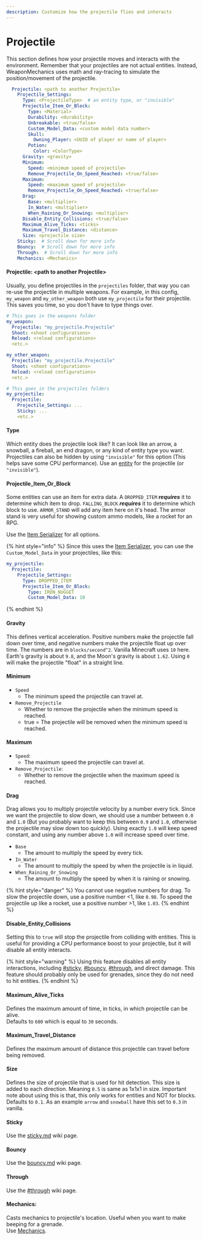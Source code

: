 ```yaml
---
description: Customize how the projectile flies and interacts
---
```


# Projectile

This section defines how your projectile moves and interacts with the environment. Remember that your projectiles are not actual entities. Instead, WeaponMechanics uses math and ray-tracing to simulate the position/movement of the projectile.

```yaml
  Projectile: <path to another Projectile>
    Projectile_Settings:
      Type: <ProjectileType>  # an entity type, or "invisible"
      Projectile_Item_Or_Block:
        Type: <Material>
        Durability: <durability>
        Unbreakable: <true/false>
        Custom_Model_Data: <custom model data number>
        Skull:
          Owning_Player: <UUID of player or name of player>
        Potion:
          Color: <ColorType>
      Gravity: <gravity>
      Minimum:
        Speed: <minimum speed of projectile>
        Remove_Projectile_On_Speed_Reached: <true/false>
      Maximum:
        Speed: <maximum speed of projectile>
        Remove_Projectile_On_Speed_Reached: <true/false>
      Drag:
        Base: <multiplier>
        In_Water: <multiplier>
        When_Raining_Or_Snowing: <multiplier>
      Disable_Entity_Collisions: <true/false>
      Maximum_Alive_Ticks: <ticks>
      Maximum_Travel_Distance: <distance>
      Size: <projectile size>
    Sticky:  # Scroll down for more info
    Bouncy:  # Scroll down for more info
    Through:  # Scroll down for more info
    Mechanics: <Mechanics>
```

#### **Projectile: \<path to another Projectile>**

Usually, you define projectiles in the `projectiles` folder, that way you can re-use the projectile in multiple weapons. For example, in this config, `my_weapon` and `my_other_weapon` both use `my_projectile` for their projectile. This saves you time, so you don't have to type things over.

```yaml
# This goes in the weapons folder
my_weapon:
  Projectile: "my_projectile.Projectile"
  Shoot: <shoot configurations>
  Reload: <reload configurations>
  <etc.>

my_other_weapon:
  Projectile: "my_projectile.Projectile"
  Shoot: <shoot configurations>
  Reload: <reload configurations>
  <etc.>

# This goes in the projectiles folders
my_projectile:
  Projectile:
    Projectile_Settings: ...
    Sticky: ...
    <etc.>
```

#### Type

Which entity does the projectile look like? It can look like an arrow, a snowball, a fireball, an end dragon, or any kind of entity type you want. Projectiles can also be hidden by using `"invisible"` for this option (This helps save some CPU performance). Use an [entity](https://app.gitbook.com/s/IIUkVnlH40vVBzLhWWQ8/references#entity "mention") for the projectile (or `"invisible"`).&#x20;

#### Projectile\_Item\_Or\_Block

Some entities can use an item for extra data. A `DROPPED_ITEM` _**requires**_ it to determine which item to drop. `FALLING_BLOCK` _**requires**_ it to determine which block to use. `ARMOR_STAND` will add any item here on it's head. The armor stand is very useful for showing custom ammo models, like a rocket for an RPG.

Use the [Item Serializer](https://app.gitbook.com/s/IIUkVnlH40vVBzLhWWQ8/item-serializer "mention") for all options.

{% hint style="info" %}
Since this uses the [Item Serializer](https://app.gitbook.com/s/IIUkVnlH40vVBzLhWWQ8/item-serializer "mention"), you can use the `Custom_Model_Data` in your projectiles, like this:

```yaml
my_projectile:
  Projectile:
    Projectile_Settings:
      Type: DROPPED_ITEM
      Projectile_Item_Or_Block:
        Type: IRON_NUGGET
        Custom_Model_Data: 10 
```
{% endhint %}

#### Gravity

This defines vertical acceleration. Positive numbers make the projectile fall down over time, and negative numbers make the projectile float up over time. The numbers are in `blocks/second^2`. Vanilla Minecraft uses `10` here. Earth's gravity is about `9.8`, and the Moon's gravity is about `1.62`. Using `0` will make the projectile "float" in a straight line.

#### Minimum

* `Speed`
  * The minimum speed the projectile can travel at.
* `Remove_Projectile`
  * Whether to remove the projectile when the minimum speed is reached.
  * true = The projectile will be removed when the minimum speed is reached.

#### Maximum

* `Speed`:
  * The maximum speed the projectile can travel at.
* `Remove_Projectile`:
  * Whether to remove the projectile when the maximum speed is reached.

#### Drag

Drag allows you to multiply projectile velocity by a number every tick. Since we want the projectile to slow down, we should use a number between `0.0` and `1.0` (But you probably want to keep this between `0.9` and `1.0`, otherwise the projectile may slow down too quickly). Using exactly `1.0` will keep speed constant, and using any number above `1.0` will increase speed over time.

* `Base`
  * The amount to multiply the speed by every tick.
* `In_Water`
  * The amount to multiply the speed by when the projectile is in liquid.
* `When_Raining_Or_Snowing`
  * The amount to multiply the speed by when it is raining or snowing.

{% hint style="danger" %}
You cannot use negative numbers for drag. To slow the projectile down, use a positive number <1, like `0.98`. To speed the projectile up like a rocket, use a positive number >1, like `1.03`.&#x20;
{% endhint %}

#### Disable\_Entity\_Collisions

Setting this to `true` will stop the projectile from colliding with entities. This is useful for providing a CPU performance boost to your projectile, but it will disable all entity interacts.

{% hint style="warning" %}
Using this feature disables all entity interactions, including [#sticky](./#sticky "mention"), [#bouncy](./#bouncy "mention"), [#through](./#through "mention"), and direct damage. This feature should probably only be used for grenades, since they do not need to hit entities.&#x20;
{% endhint %}

#### Maximum\_Alive\_Ticks

Defines the maximum amount of time, in ticks, in which projectile can be alive.\
Defaults to `600` which is equal to `30` seconds.

#### Maximum\_Travel\_Distance

Defines the maximum amount of distance this projectile can travel before being removed.

#### Size

Defines the size of projectile that is used for hit detection. This size is added to each direction. Meaning `0.5` is same as 1x1x1 in size. Important note about using this is that, this only works for entities and NOT for blocks.\
Defaults to `0.1`. As an example `arrow` and `snowball` have this set to `0.3` in vanilla.

#### Sticky

Use the [sticky.md](sticky.md "mention") wiki page.

#### Bouncy

Use the [bouncy.md](bouncy.md "mention") wiki page.

#### Through

Use the [#through](./#through "mention") wiki page.

#### Mechanics:

Casts mechanics to projectile's location. Useful when you want to make beeping for a grenade.\
Use [Mechanics](https://app.gitbook.com/o/MgHAZkcfIhs3YcmBjk2r/s/hz7yMxlL81NxAT44nraH/ "mention").&#x20;
